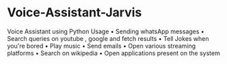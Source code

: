 # Voice-Assistant-Jarvis
Voice Assistant using Python  Usage • Sending whatsApp messages • Search queries on youtube , google and fetch results • Tell Jokes when you're bored • Play music • Send emails • Open various streaming platforms • Search on wikipedia • Open applications present on the system 
